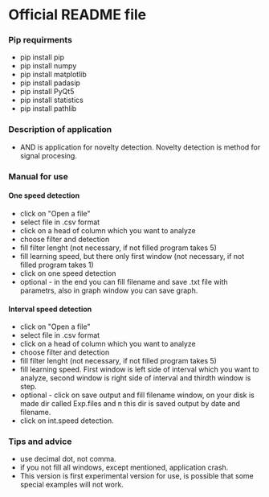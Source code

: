 # Official README file
### Pip requirments
- pip install pip
- pip install numpy
- pip install matplotlib
- pip install padasip
- pip install PyQt5
- pip install statistics
- pip install pathlib
### Description of application
- AND is application for novelty detection. Novelty detection is method for signal procesing.
### Manual for use
#### One speed detection
- click on "Open a file"
- select file in .csv format
- click on a head of column which you want to analyze
- choose filter and detection
- fill filter lenght (not necessary, if not filled program takes 5)
- fill learning speed, but there only first window (not necessary, if not filled program takes 1)
- click on one speed detection
- optional - in the end you can fill filename and save 
.txt file with parametrs, also in graph window you can save graph.
#### Interval speed detection
- click on "Open a file"
- select file in .csv format
- click on a head of column which you want to analyze
- choose filter and detection
- fill filter lenght (not necessary, if not filled program takes 5)
- fill learning speed. First window is left side of interval which you want to analyze, second window is right side of interval and thirdth window is step.
- optional - click on save output and fill filename window, on your disk is made dir called Exp.files and n this dir is saved output by date and filename.
- click on int.speed detection.
### Tips and advice
- use decimal dot, not comma.
- if you not fill all windows, except mentioned, application crash.
- This version is first experimental version for use, is possible that some special examples will not work.